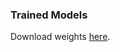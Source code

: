 ### Trained Models

Download weights [here](https://github.com/ankandrew/nanodet-face-detection/releases/download/v1.0/nd-efficientnet_lite0_320x320.ckpt).
